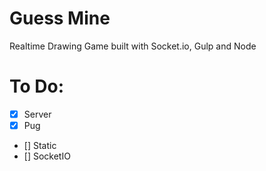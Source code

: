 # Guess Mine

Realtime Drawing Game built with Socket.io, Gulp and Node

# To Do:

- [x] Server
- [x] Pug
- [] Static
- [] SocketIO
